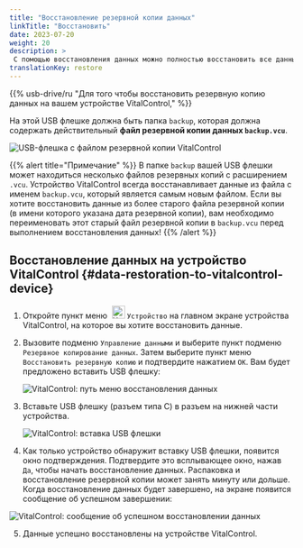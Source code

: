 ```yaml
---
title: "Восстановление резервной копии данных"
linkTitle: "Восстановить"
date: 2023-07-20
weight: 20
description: >
 С помощью восстановления данных можно полностью восстановить все данные устройства VitalControl на другом устройстве с использованием файла резервной копии.
translationKey: restore
---
```

{{% usb-drive/ru "Для того чтобы восстановить резервную копию данных на вашем устройстве VitalControl," %}}

На этой USB флешке должна быть папка `backup`, которая должна содержать действительный **файл резервной копии данных `backup.vcu`**.

![USB-флешка с файлом резервной копии VitalControl](../images/backup-file.png "USB-флешка с файлом резервной копии")

{{% alert title="Примечание" %}}
В папке `backup` вашей USB флешки может находиться несколько файлов резервных копий с расширением `.vcu`. Устройство VitalControl всегда восстанавливает данные из файла с именем `backup.vcu`, который является самым новым файлом. Если вы хотите восстановить данные из более старого файла резервной копии (в имени которого указана дата резервной копии), вам необходимо переименовать этот старый файл резервной копии в `backup.vcu` перед выполнением восстановления данных!
{{% /alert %}}

## Восстановление данных на устройство VitalControl {#data-restoration-to-vitalcontrol-device}

1. Откройте пункт меню &nbsp;<img src="/icons/device.svg" width="23" align="bottom" alt="Устройство" /> `Устройство` на главном экране устройства VitalControl, на которое вы хотите восстановить данные.

2. Вызовите подменю `Управление данными` и выберите пункт подменю `Резервное копирование данных`. Затем выберите пункт меню `Восстановить резервную копию` и подтвердите нажатием `OK`. Вам будет предложено вставить USB флешку:

   ![VitalControl: путь меню восстановления данных](../images/restore.png "Восстановление из файла резервной копии")

3. Вставьте USB флешку (разъем типа C) в разъем на нижней части устройства.

   ![VitalControl: вставка USB флешки](/images/firmware/update/plug-in-dual-usb-stick.svg "Вставка USB флешки")

4. Как только устройство обнаружит вставку USB флешки, появится окно подтверждения. Подтвердите это всплывающее окно, нажав `Да`, чтобы начать восстановление данных. Распаковка и восстановление резервной копии может занять минуту или дольше. Когда восстановление данных будет завершено, на экране появится сообщение об успешном завершении:

![VitalControl: сообщение об успешном восстановлении данных](../images/restore-done.png "Сообщение об успешном восстановлении данных")

5. Данные успешно восстановлены на устройстве VitalControl.
